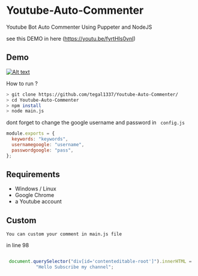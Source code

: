 # Youtube-Auto-Commenter
Youtube Bot Auto Commenter Using Puppeter and NodeJS

see this DEMO in here  (https://youtu.be/fyrtHIs0vnI)
## Demo
[![Alt text](https://img.youtube.com/vi/fyrtHIs0vnI/hqdefault.jpg)](https://youtu.be/fyrtHIs0vnI)

How to run ?

```bash
> git clone https://github.com/tegal1337/Youtube-Auto-Commenter/
> cd Youtube-Auto-Commenter
> npm install
> node main.js
```

dont forget to change the google username and password in ` config.js`

```javascript
module.exports = {
  keywords: "keywords",
  usernamegoogle: "username",
  passwordgoogle: "pass",
};

```

## Requirements

 - Windows / Linux
 - Google Chrome
 - a Youtube account 

## Custom 

` You can custom your comment in main.js file `

in line 98

```javascript

 document.querySelector("div[id='contenteditable-root']").innerHTML =
           "Hello Subscribe my channel";
          
````
           

